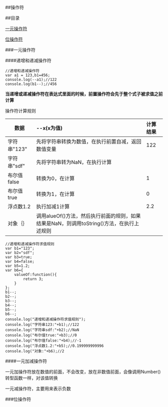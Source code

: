 ##操作符

##目录

[一元操作符](a1)

[位操作符](a2)

###一元操作符

####递增和递减操作符

	//递增和递减操作符
    var a1 = 123,b1=456;
	console.log(--a1);//122
	console.log(b1--);//456

**当递增或递减操作符在表达式里面的时候，前置操作符会先于整个式子被求值之前计算**

操作符计算规则

|数据|--x(x为值)|计算结果|
|---|:--|:--|
|字符串"123"|先将字符串转换为数值，在执行前置自减，返回数值变量|122|
|字符串"sdf"|先将字符串转为NaN，在执行计算||
|布尔值false|转换为0，在计算|1|
|布尔值true|转换为1，在计算|0|
|浮点数1.2|执行加减1计算|2.2|
|对象｛｝|调用alueOf()方法，然后执行前面的规则，如果结果是NaN，则调用toString()方法，在执行上述规则||

	//递增和递减操作符求值规则
	var b1="123";
	var b2="sdf";
	var b3=true;
	var b4=false;
	var b5=1.2;
	var b6={
		valueOf:function(){
			return 3;
		}
	};
	b1--;
	b2--;
	b3--;
	b4--;
	b5--;
	b6--;
	console.log("递增和递减操作符求值规则");
	console.log("字符串123:"+b1);//122
	console.log("字符串sdf:"+b2);//NaN
	console.log("布尔值true:"+b3);//0
	console.log("布尔值false:"+b4);//-1
	console.log("浮点数1.2:"+b5);//0.199999999996
	console.log("对象:"+b6);//2

####一元加减操作符

一元加操作符放在数值的前面，不会改变，放在非数值前面，会像调用Number()转型函数一样，对该值转换

一元减操作符，主要用来表示负数

<a name="a1"></a>

###位操作符
